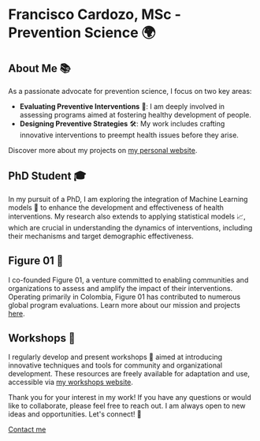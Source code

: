 # Francisco Cardozo, MSc - Prevention Science 🌍

## About Me 📚
As a passionate advocate for prevention science, I focus on two key areas:

- **Evaluating Preventive Interventions** 🧐: I am deeply involved in assessing programs aimed at fostering healthy development of people.
- **Designing Preventive Strategies** 🛠️: My work includes crafting innovative interventions to preempt health issues before they arise.

Discover more about my projects on [my personal website](https://focardozom.github.io).

## PhD Student 🎓
In my pursuit of a PhD, I am exploring the integration of Machine Learning models 🤖 to enhance the development and effectiveness of health interventions. My research also extends to applying statistical models 📈, which are crucial in understanding the dynamics of interventions, including their mechanisms and target demographic effectiveness.

## Figure 01 🏢
I co-founded Figure 01, a venture committed to enabling communities and organizations to assess and amplify the impact of their interventions. Operating primarily in Colombia, Figure 01 has contributed to numerous global program evaluations. Learn more about our mission and projects [here](https://www.figura01.com.co).

## Workshops 🚧
I regularly develop and present workshops 🏫 aimed at introducing innovative techniques and tools for community and organizational development. These resources are freely available for adaptation and use, accessible via [my workshops website](https://focardozom.github.io/workshops/).

Thank you for your interest in my work! If you have any questions or would like to collaborate, please feel free to reach out. I am always open to new ideas and opportunities. Let's connect! 🤝

[Contact me](mailto:foc9@miami.edu)
